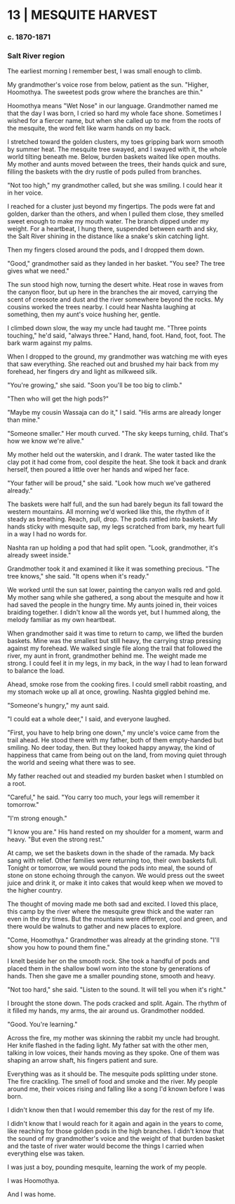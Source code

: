 # 13  |  MESQUITE HARVEST

### c. 1870-1871
### Salt River region
The earliest morning I remember best, I was small enough to climb.

My grandmother's voice rose from below, patient as the sun. "Higher, Hoomothya. The sweetest pods grow where the branches are thin."

Hoomothya means "Wet Nose" in our language. Grandmother named me that the day I was born,  I cried so hard my whole face shone. Sometimes I wished for a fiercer name, but when she called up to me from the roots of the mesquite, the word felt like warm hands on my back.

I stretched toward the golden clusters, my toes gripping bark worn smooth by summer heat. The mesquite tree swayed, and I swayed with it, the whole world tilting beneath me. Below, burden baskets waited like open mouths. My mother and aunts moved between the trees, their hands quick and sure, filling the baskets with the dry rustle of pods pulled from branches.

"Not too high," my grandmother called, but she was smiling. I could hear it in her voice.

I reached for a cluster just beyond my fingertips. The pods were fat and golden, darker than the others, and when I pulled them close, they smelled sweet enough to make my mouth water. The branch dipped under my weight. For a heartbeat, I hung there, suspended between earth and sky, the Salt River shining in the distance like a snake's skin catching light.

Then my fingers closed around the pods, and I dropped them down.

"Good," grandmother said as they landed in her basket. "You see? The tree gives what we need."

The sun stood high now, turning the desert white. Heat rose in waves from the canyon floor, but up here in the branches the air moved, carrying the scent of creosote and dust and the river somewhere beyond the rocks. My cousins worked the trees nearby. I could hear Nashta laughing at something, then my aunt's voice hushing her, gentle.

I climbed down slow, the way my uncle had taught me. "Three points touching," he'd said, "always three." Hand, hand, foot. Hand, foot, foot. The bark warm against my palms.

When I dropped to the ground, my grandmother was watching me with eyes that saw everything. She reached out and brushed my hair back from my forehead, her fingers dry and light as milkweed silk.

"You're growing," she said. "Soon you'll be too big to climb."

"Then who will get the high pods?"

"Maybe my cousin Wassaja can do it," I said. "His arms are already longer than mine."

"Someone smaller." Her mouth curved. "The sky keeps turning, child. That's how we know we're alive."

My mother held out the waterskin, and I drank. The water tasted like the clay pot it had come from, cool despite the heat. She took it back and drank herself, then poured a little over her hands and wiped her face.

"Your father will be proud," she said. "Look how much we've gathered already."

The baskets were half full, and the sun had barely begun its fall toward the western mountains. All morning we'd worked like this, the rhythm of it steady as breathing. Reach, pull, drop. The pods rattled into baskets. My hands sticky with mesquite sap, my legs scratched from bark, my heart full in a way I had no words for.

Nashta ran up holding a pod that had split open. "Look, grandmother, it's already sweet inside."

Grandmother took it and examined it like it was something precious. "The tree knows," she said. "It opens when it's ready."

We worked until the sun sat lower, painting the canyon walls red and gold. My mother sang while she gathered, a song about the mesquite and how it had saved the people in the hungry time. My aunts joined in, their voices braiding together. I didn't know all the words yet, but I hummed along, the melody familiar as my own heartbeat.

When grandmother said it was time to return to camp, we lifted the burden baskets. Mine was the smallest but still heavy, the carrying strap pressing against my forehead. We walked single file along the trail that followed the river, my aunt in front, grandmother behind me. The weight made me strong. I could feel it in my legs, in my back, in the way I had to lean forward to balance the load.

Ahead, smoke rose from the cooking fires. I could smell rabbit roasting, and my stomach woke up all at once, growling. Nashta giggled behind me.

"Someone's hungry," my aunt said.

"I could eat a whole deer," I said, and everyone laughed.

"First, you have to help bring one down," my uncle's voice came from the trail ahead. He stood there with my father, both of them empty-handed but smiling. No deer today, then. But they looked happy anyway, the kind of happiness that came from being out on the land, from moving quiet through the world and seeing what there was to see.

My father reached out and steadied my burden basket when I stumbled on a root.

"Careful," he said. "You carry too much, your legs will remember it tomorrow."

"I'm strong enough."

"I know you are." His hand rested on my shoulder for a moment, warm and heavy. "But even the strong rest."

At camp, we set the baskets down in the shade of the ramada. My back sang with relief. Other families were returning too, their own baskets full. Tonight or tomorrow, we would pound the pods into meal, the sound of stone on stone echoing through the canyon. We would press out the sweet juice and drink it, or make it into cakes that would keep when we moved to the higher country.

The thought of moving made me both sad and excited. I loved this place, this camp by the river where the mesquite grew thick and the water ran even in the dry times. But the mountains were different, cool and green, and there would be walnuts to gather and new places to explore.

"Come, Hoomothya." Grandmother was already at the grinding stone. "I'll show you how to pound them fine."

I knelt beside her on the smooth rock. She took a handful of pods and placed them in the shallow bowl worn into the stone by generations of hands. Then she gave me a smaller pounding stone, smooth and heavy.

"Not too hard," she said. "Listen to the sound. It will tell you when it's right."

I brought the stone down. The pods cracked and split. Again. The rhythm of it filled my hands, my arms, the air around us. Grandmother nodded.

"Good. You're learning."

Across the fire, my mother was skinning the rabbit my uncle had brought. Her knife flashed in the fading light. My father sat with the other men, talking in low voices, their hands moving as they spoke. One of them was shaping an arrow shaft, his fingers patient and sure.

Everything was as it should be. The mesquite pods splitting under stone. The fire crackling. The smell of food and smoke and the river. My people around me, their voices rising and falling like a song I'd known before I was born.

I didn't know then that I would remember this day for the rest of my life.

I didn't know that I would reach for it again and again in the years to come, like reaching for those golden pods in the high branches. I didn't know that the sound of my grandmother's voice and the weight of that burden basket and the taste of river water would become the things I carried when everything else was taken.

I was just a boy, pounding mesquite, learning the work of my people.

I was Hoomothya.

And I was home.
